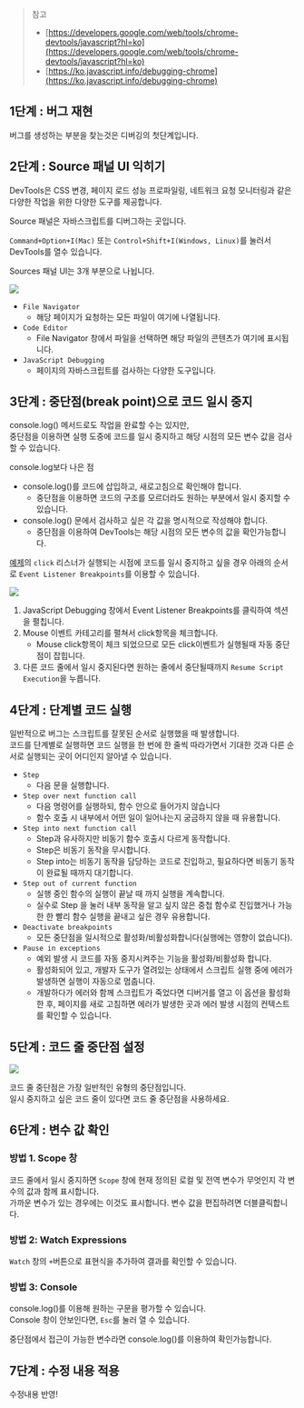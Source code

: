 > 참고
>
> - [https://developers.google.com/web/tools/chrome-devtools/javascript?hl=ko](https://developers.google.com/web/tools/chrome-devtools/javascript?hl=ko)
> - [https://ko.javascript.info/debugging-chrome](https://ko.javascript.info/debugging-chrome)

## 1단계 : 버그 재현

버그를 생성하는 부분을 찾는것은 디버깅의 첫단계입니다.

## 2단계 : Source 패널 UI 익히기

DevTools은 CSS 변경, 페이지 로드 성능 프로파일링, 네트워크 요청 모니터링과 같은 다양한 작업을 위한 다양한 도구를 제공합니다.

Source 패널은 자바스크립트를 디버그하는 곳입니다.

`Command+Option+I(Mac)` 또는 `Control+Shift+I(Windows, Linux)`를 눌러서 DevTools를 열수 있습니다.

Sources 패널 UI는 3개 부분으로 나뉩니다.

<img src="/assets/images/chrome-devtools-js-get-started/sources-annotated.png?hl=ko" style="max-width: 500px">

- `File Navigator`
  - 해당 페이지가 요청하는 모든 파일이 여기에 나열됩니다.
- `Code Editor`
  - File Navigator 창에서 파일을 선택하면 해당 파일의 콘텐츠가 여기에 표시됩니다.
- `JavaScript Debugging`
  - 페이지의 자바스크립트를 검사하는 다양한 도구입니다.

## 3단계 : 중단점(break point)으로 코드 일시 중지

console.log() 메서드로도 작업을 완료할 수는 있지만,<br />
중단점을 이용하면 실행 도중에 코드를 일시 중지하고 해당 시점의 모든 변수 값을 검사할 수 있습니다.

console.log보다 나은 점

- console.log()를 코드에 삽입하고, 새로고침으로 확인해야 합니다.
  - 중단점을 이용하면 코드의 구조를 모르더라도 원하는 부분에서 일시 중지할 수 있습니다.
- console.log() 문에서 검사하고 싶은 각 값을 명시적으로 작성해야 합니다.
  - 중단점을 이용하여 DevTools는 해당 시점의 모든 변수의 값을 확인가능합니다.

[예제](https://googlechrome.github.io/devtools-samples/debug-js/get-started)의 `click` 리스너가 실행되는 시점에 코드를 일시 중지하고 싶을 경우 아래의 순서로 `Event Listener Breakpoints`를 이용할 수 있습니다.

<img src="/assets/images/chrome-devtools-js-get-started/get-started-click-breakpoint.png?hl=ko" style="max-width:800px;" />

1. JavaScript Debugging 창에서 Event Listener Breakpoints를 클릭하여 섹션을 펼칩니다.
1. Mouse 이벤트 카테고리를 펼쳐서 click항목을 체크합니다.
   - Mouse click항목이 체크 되었으므로 모든 click이벤트가 실행될때 자동 중단점이 잡힙니다.
1. 다른 코드 줄에서 일시 중지된다면 원하는 줄에서 중단될때까지 `Resume Script Execution`을 누릅니다.

## 4단계 : 단계별 코드 실행

일반적으로 버그는 스크립트를 잘못된 순서로 실행했을 때 발생합니다.<br />
코드를 단계별로 실행하면 코드 실행을 한 번에 한 줄씩 따라가면서 기대한 것과 다른 순서로 실행되는 곳이 어디인지 알아낼 수 있습니다.

- `Step`
  - 다음 문을 실행합니다.
- `Step over next function call`
  - 다음 명령어를 실행하되, 함수 안으로 들어가지 않습니다
  - 함수 호출 시 내부에서 어떤 일이 일어나는지 궁금하지 않을 때 유용합니다.
- `Step into next function call`
  - Step과 유사하지만 비동기 함수 호출시 다르게 동작합니다.
  - Step은 비동기 동작을 무시합니다.
  - Step into는 비동기 동작을 담당하는 코드로 진입하고, 필요하다면 비동기 동작이 완료될 때까지 대기합니다.
- `Step out of current function`
  - 실행 중인 함수의 실행이 끝날 때 까지 실행을 계속합니다.
  - 실수로 Step 을 눌러 내부 동작을 알고 싶지 않은 중첩 함수로 진입했거나 가능한 한 빨리 함수 실행을 끝내고 싶은 경우 유용합니다.
- `Deactivate breakpoints`
  - 모든 중단점을 일시적으로 활성화/비활성화합니다(실행에는 영향이 없습니다).
- `Pause in exceptions`
  - 예외 발생 시 코드를 자동 중지시켜주는 기능을 활성화/비활성화 합니다.
  - 활성화되어 있고, 개발자 도구가 열려있는 상태에서 스크립트 실행 중에 에러가 발생하면 실행이 자동으로 멈춥니다.
  - 개발하다가 에러와 함께 스크립트가 죽었다면 디버거를 열고 이 옵션을 활성화한 후, 페이지를 새로 고침하면 에러가 발생한 곳과 에러 발생 시점의 컨텍스트를 확인할 수 있습니다.

## 5단계 : 코드 줄 중단점 설정

<img src="/assets/images/chrome-devtools-js-get-started/line-of-code-breakpoint.png?hl=ko" style="max-width: 800px;">

코드 줄 중단점은 가장 일반적인 유형의 중단점입니다.<br />
일시 중지하고 싶은 코드 줄이 있다면 코드 줄 중단점을 사용하세요.

## 6단계 : 변수 값 확인

### 방법 1. Scope 창

코드 줄에서 일시 중지하면 `Scope` 창에 현재 정의된 로컬 및 전역 변수가 무엇인지 각 변수의 값과 함께 표시합니다.<br />
가까운 변수가 있는 경우에는 이것도 표시합니다. 변수 값을 편집하려면 더블클릭합니다.

### 방법 2: Watch Expressions

`Watch` 창의 `+`버튼으로 표현식을 추가하여 결과를 확인할 수 있습니다.

### 방법 3: Console

console.log()를 이용해 원하는 구문을 평가할 수 있습니다.<br />
Console 창이 안보인다면, `Esc`를 눌러 열 수 있습니다.

중단점에서 접근이 가능한 변수라면 console.log()를 이용하여 확인가능합니다.

## 7단계 : 수정 내용 적용

수정내용 반영!

